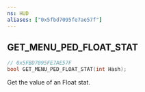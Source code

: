 ```yaml
---
ns: HUD
aliases: ["0x5fbd7095fe7ae57f"]
---
```

## GET_MENU_PED_FLOAT_STAT

```c
// 0x5FBD7095FE7AE57F
bool GET_MENU_PED_FLOAT_STAT(int Hash);
```

Get the value of an Float stat.

